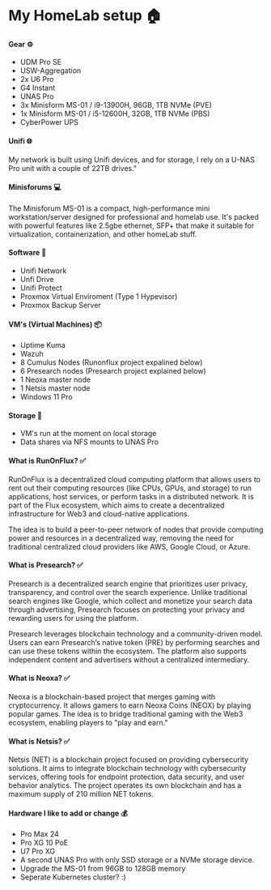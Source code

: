 # My HomeLab setup :house:


#### Gear :gear:

  - UDM Pro SE
  - USW-Aggregation
  - 2x U6 Pro
  - G4 Instant
  - UNAS Pro
  - 3x Minisform MS-01 / i9-13900H, 96GB, 1TB NVMe (PVE)
  - 1x Minisform MS-01 / i5-12600H, 32GB, 1TB NVMe (PBS)
  - CyberPower UPS


#### Unifi :globe_with_meridians:

My network is built using Unifi devices, and for storage, I rely on a U-NAS Pro unit with a couple of 22TB drives." 

#### Minisforums :computer:

The Minisforum MS-01 is a compact, high-performance mini workstation/server designed for professional and homelab use. It's packed with powerful features like 2.5gbe ethernet, SFP+ that make it suitable for virtualization, containerization, and other homeLab stuff.


#### Software :toolbox:

- Unifi Network
- Unfi Drive
- Unifi Protect
- Proxmox Virtual Enviroment (Type 1 Hypevisor)
- Proxmox Backup Server


#### VM's (Virtual Machines) :package:

- Uptime Kuma
- Wazuh
- 8 Cumulus Nodes (Runonflux project expalined below)
- 6 Presearch nodes (Presearch project explained below)
- 1 Neoxa master node
- 1 Netsis master node
- Windows 11 Pro
  

#### Storage :floppy_disk:

- VM's run at the moment on local storage
- Data shares via NFS mounts to UNAS Pro
  

#### What is RunOnFlux? :white_check_mark:

RunOnFlux is a decentralized cloud computing platform that allows users to rent out their computing resources (like CPUs, GPUs, and storage) to run applications, host services, or perform tasks in a distributed network. It is part of the Flux ecosystem, which aims to create a decentralized infrastructure for Web3 and cloud-native applications.

The idea is to build a peer-to-peer network of nodes that provide computing power and resources in a decentralized way, removing the need for traditional centralized cloud providers like AWS, Google Cloud, or Azure.


#### What is Presearch? :white_check_mark:

Presearch is a decentralized search engine that prioritizes user privacy, transparency, and control over the search experience. Unlike traditional search engines like Google, which collect and monetize your search data through advertising, Presearch focuses on protecting your privacy and rewarding users for using the platform.

Presearch leverages blockchain technology and a community-driven model. Users can earn Presearch’s native token (PRE) by performing searches and can use these tokens within the ecosystem. The platform also supports independent content and advertisers without a centralized intermediary.


#### What is Neoxa? :white_check_mark:

Neoxa is a blockchain-based project that merges gaming with cryptocurrency. It allows gamers to earn Neoxa Coins (NEOX) by playing popular games. The idea is to bridge traditional gaming with the Web3 ecosystem, enabling players to "play and earn."


#### What is Netsis? :white_check_mark:

Netsis (NET) is a blockchain project focused on providing cybersecurity solutions. It aims to integrate blockchain technology with cybersecurity services, offering tools for endpoint protection, data security, and user behavior analytics. The project operates its own blockchain and has a maximum supply of 210 million NET tokens.


#### Hardware I like to add or change :moneybag:

- Pro Max 24
- Pro XG 10 PoE
- U7 Pro XG
- A second UNAS Pro with only SSD storage or a NVMe storage device.
- Upgrade the MS-01 from 96GB to 128GB memory
- Seperate Kubernetes cluster? :)